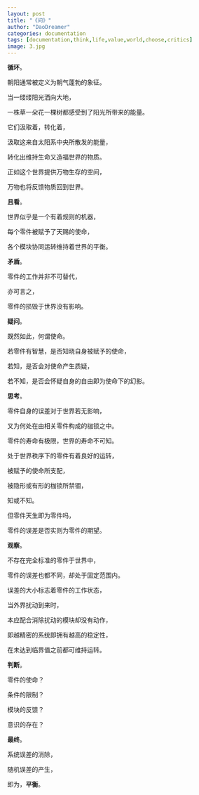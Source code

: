 ```yaml
---
layout: post
title: "《问》"
author: "DaoDreamer"
categories: documentation
tags: [documentation,think,life,value,world,choose,critics]
image: 3.jpg
---
```

**循环**。

朝阳通常被定义为朝气蓬勃的象征。

当一缕缕阳光洒向大地，

一株草一朵花一棵树都感受到了阳光所带来的能量。

它们汲取着，转化着，

汲取这来自太阳系中央所散发的能量，

转化出维持生命又造福世界的物质。

正如这个世界提供万物生存的空间，

万物也将反馈物质回到世界。

**且看**。

世界似乎是一个有着规则的机器，

每个零件被赋予了天赐的使命，

各个模块协同运转维持着世界的平衡。

**矛盾**。

零件的工作并非不可替代，

亦可言之，

零件的损毁于世界没有影响。

**疑问**。

既然如此，何谓使命。

若零件有智慧，是否知晓自身被赋予的使命，

若知，是否会对使命产生质疑，

若不知，是否会怀疑自身的自由即为使命下的幻影。

**思考**。

零件自身的误差对于世界若无影响，

又为何处在由相关零件构成的枷锁之中。

零件的寿命有极限，世界的寿命不可知。

处于世界秩序下的零件有着良好的运转，

被赋予的使命所支配，

被隐形或有形的枷锁所禁锢，

知或不知。

但零件天生即为零件吗，

零件的误差是否实则为零件的期望。

**观察**。

不存在完全标准的零件于世界中，

零件的误差也都不同，却处于固定范围内。

误差的大小标志着零件的工作状态，

当外界扰动到来时，

本应配合消除扰动的模块却没有动作，

即越精密的系统即拥有越高的稳定性，

在未达到临界值之前都可维持运转。

**判断**。

零件的使命？

条件的限制？

模块的反馈？

意识的存在？

**最终**。

系统误差的消除，

随机误差的产生，

即为，**平衡**。